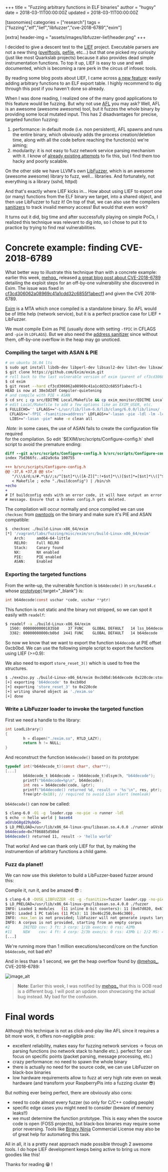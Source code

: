 +++
title = "Fuzzing arbitrary functions in ELF binaries"
author = "hugsy"
date = 2018-03-11T00:00:00Z
updated = 2018-03-11T00:00:00Z

[taxonomies]
categories = ["research"]
tags = ["fuzzing","elf","lief","libfuzzer","cve-2018-6789","exim"]

[extra]
header-img = "assets/images/libfuzzer-lief/header.png"
+++

I decided to give a descent test to
the [LIEF](https://lief-project.github.io/) project. Executable parsers are
not a new thing ([pyelftools](https://github.com/eliben/pyelftools), [pefile](https://github.com/erocarrera/pefile), etc...)
but that one picked my curiosity (just like most Quarkslab projects) because it
also provides dead simple instrumentation functions. To top it up, LIEF is easy
to use and well documented, which is becoming a rare perk in the circus of
infosec tools.

By reading some blog posts about LIEF, I came across [a new
feature](https://lief-project.github.io/doc/latest/tutorials/08_elf_bin2lib.html):
easily adding arbitrary functions to an ELF export table. I highly recommend to
dig through this post if you haven't done so already.

When I was done reading, I realized one of the many good applications to this
feature would be fuzzing. But why not use [AFL](http://lcamtuf.coredump.cx/afl) you
may ask? Well, AFL is an awesome (awesome awesome) tool, but it  fuzzes the
whole binary by providing some local mutated input. This has 2 disadvantages for
precise, targeted function fuzzing:

  1. performance: in default mode (i.e. non persistent), AFL spawns and runs the
     entire binary, which obviously adds the process creation/deletion time,
     along with all the code before reaching the function(s) we're aiming;
  1. modularity: it is not easy to fuzz network service parsing mechanism with
     it. I know
     of [already existing attempts](https://github.com/jdbirdwell/afl) to fix
     this, but I find them too hacky and poorly scalable.

On the other side we have LLVM's own [LibFuzzer](https://llvm.org/docs/LibFuzzer.html), which is an awesome (awesome
awesome) library to fuzz, well... libraries. And fortunately, not everything is a library
(sshd, httpd)

And that's exactly where LIEF kicks in... How about using LIEF to export one (or
many) functions from the ELF binary we target, into a shared object, and then use
LibFuzzer to fuzz it! On top of that, we can also use the
compilers [sanitizers](https://github.com/google/sanitizers/) to track invalid
memory access! But would that even work?

It turns out it did, big time and after successfully playing on simple PoCs, I
realized this technique was relevant to dig into, so I chose to put it to
practice by trying to find real vulnerabilities.


# Concrete example: finding CVE-2018-6789

What better way to illustrate this technique than with a concrete example: earlier this
week, <a class="fa fa-twitter" href="https://twitter.com/mehqq_" target="_blank"> mehqq_</a> released [a great blog post about CVE-2018-6789](https://devco.re/blog/2018/03/06/exim-off-by-one-RCE-exploiting-CVE-2018-6789-en/) detailing the exploit steps for an off-by-one vulnerability she discovered in Exim. The issue was fixed in [cf3cd306062a08969c41a1cdd32c6855f1abecf1](https://github.com/Exim/exim/commit/cf3cd306062a08969c41a1cdd32c6855f1abecf1) and given the CVE 2018-6789.

[Exim](https://github.com/Exim/exim) is a MTA which once compiled is a standalone binary. So AFL would be of little help (network service), but it is a perfect practice case for LIEF + LibFuzzer.

We must compile Exim as PIE (usually done with setting `-fPIC` in CFLAGS and `-pie` in `LDFLAGS`). But we also need the [address sanitizer](https://clang.llvm.org/docs/AddressSanitizer.html) since without them, off-by-one overflow in the heap may go unoticed.

### Compiling the target with ASAN & PIE ###

```bash
# on ubuntu 16.04 lts
$ sudo apt install libdb-dev libperl-dev libsasl2-dev libxt-dev libxaw7-dev
$ git clone https://github.com/Exim/exim.git
# roll back to the last vulnerable version of exim (parent of cf3cd306062a08969c41a1cdd32c6855f1abecf1)
$ cd exim
$ git reset --hard cf3cd306062a08969c41a1cdd32c6855f1abecf1~1
HEAD is now at 38e3d2df Compiler-quietening
# and compile with PIE + ASAN
$ cd src ; cp src/EDITME Local/Makefile && cp exim_monitor/EDITME Local/eximon.conf
# edit Local/Makefile to add a few options like an EXIM_USER, etc.
$ FULLECHO='' LFLAGS+="-L/usr/lib/llvm-6.0/lib/clang/6.0.0/lib/linux/ -lasan -pie" \
  CFLAGS+="-fPIC -fsanitize=address" LDFLAGS+="-lasan -pie -ldl -lm -lcrypt" \
  LIBS+="-lasan -pie" make -e clean all
```

<div markdown="span" class="alert-info"><i class="fa fa-info-circle">&nbsp;Note:</i> in some cases, the use of ASAN fails to create the configuration file required</div>
for the compilation. So edit `$EXIM/src/scripts/Configure-config.h` shell script
to avoid the premature ending:

```patch
diff --git a/src/scripts/Configure-config.h b/src/scripts/Configure-config.h
index 75d366fc..a82a9c6a 100755

+++ b/src/scripts/Configure-config.h
@@ -37,6 +37,8 @@ st='   '
   "/\\\$/d;s/#.*\$//;s/^[$st]*\\([A-Z][^:!+$st]*\\)[$st]*=[$st]*\\([^$st]*\\)[$st]*\$/\\1=\\2 export \\1/p" \
   < Makefile ; echo "./buildconfig") | /bin/sh
+echo
+
# If buildconfig ends with an error code, it will have output an error
# message. Ensure that a broken config.h gets deleted.
```

The compilation will occur normally and once compiled we can use `checksec` from [pwntools](https://docs.pwntools.com/en/stable/) on the binary and make
sure it's PIE and ASAN compatible:

```bash
$  checksec ./build-Linux-x86_64/exim
[*] '/vagrant/labs/fuzzing/misc/exim/src/build-Linux-x86_64/exim'
    Arch:     amd64-64-little
    RELRO:    Full RELRO
    Stack:    Canary found
    NX:       NX enabled
    PIE:      PIE enabled
    ASAN:     Enabled
```

### Exporting the targeted functions ###

From the write-up, the vulnerable function is `b64decode()` in `src/base64.c`
whose [prototype](https://github.com/Exim/exim/blob/38e3d2dff7982736f1e6833e06d4aab4652f337a/src/src/base64.c#L152-L153){:target="_blank"} is:

```c
int b64decode(const uschar *code, uschar **ptr)
```

This function is not static and the binary not stripped, so we can spot it
easily with `readelf`:

```bash
$ readelf -a ./build-Linux-x86_64/exim
  1560: 00000000001835b8    37 FUNC    GLOBAL DEFAULT   14 lss_b64decode
  3382: 00000000000cb0bd  2441 FUNC    GLOBAL DEFAULT   14 b64decode
```

So now we know that we want to export the function `b64decode` at PIE offset
0xcb0bd. We can use the following simple script to export the functions using
LIEF (>=0.9):

<script src="https://gist.github.com/hugsy/d48780a2000925902a7e31ff0240479a.js"></script>

We also need to export `store_reset_3()` which is used to free the structures.

```bash
$ ./exe2so.py ./build-Linux-x86_64/exim 0xcb0bd:b64decode 0x220cde:store_reset_3
[+] exporting 'b64decode' to 0xcb0bd
[+] exporting 'store_reset_3' to 0x220cde
[+] writing shared object as './exim.so'
[+] done
```


### Write a LibFuzzer loader to invoke the targeted function ###

First we need a handle to the library:

```c
int LoadLibrary()
{
        h = dlopen("./exim.so", RTLD_LAZY);
        return h != NULL;
}
```

And reconstruct the function `b64decode()` based on its prototype:
```c
typedef int(*b64decode_t)(const char*, char**);
[...]
        b64decode_t b64decode = (b64decode_t)dlsym(h, "b64decode");
        printf("b64decode=%p\n", b64decode);
        int res = b64decode(code, &ptr);
        printf("b64decode() returned %d, result -> '%s'\n", res, ptr);
        free(ptr-0x10); // required to avoid LSan alert (memleak)
```

`b64decode()` can now be called:

```bash
$ clang-6.0 -O1 -g  loader.cpp -no-pie -o runner -ldl
$ echo -n hello world | base64
aGVsbG8gd29ybGQ=
$ LD_PRELOAD=/usr/lib/x86_64-linux-gnu/libasan.so.4.0.0 ./runner aGVsbG8gd29ybGQ=
b64decode=0x7f06885d50bd
b64decode() returned 11, result -> 'hello world'
```

That works! And we can thank only LIEF for that, by making the instrumention of
arbitrary functions a child game.


### Fuzz da planet! ###

We can now use this skeleton to build a LibFuzzer-based fuzzer around this:

<script src="https://gist.github.com/hugsy/3ef3e4309d1f102aa4318c09b4043b09.js"></script>

Compile it, run it, and be amazed 😎 :

```bash
$ clang-6.0 -DUSE_LIBFUZZER -O1 -g -fsanitize=fuzzer loader.cpp -no-pie -o fuzzer -ldl
$ LD_PRELOAD=/usr/lib/x86_64-linux-gnu/libasan.so.4.0.0 ./fuzzer
INFO: Loaded 1 modules   (11 inline 8-bit counters): 11 [0x67d020, 0x67d02b),
INFO: Loaded 1 PC tables (11 PCs): 11 [0x46c250,0x46c300),
INFO: -max_len is not provided; libFuzzer will not generate inputs larger than 4096 bytes
INFO: A corpus is not provided, starting from an empty corpus
#2      INITED cov: 3 ft: 3 corp: 1/1b exec/s: 0 rss: 42Mb
#11     NEW    cov: 4 ft: 4 corp: 2/3b exec/s: 0 rss: 43Mb L: 2/2 MS: 4 ShuffleBytes-ChangeBit-InsertByte-ChangeBinInt-
[...]
```

We're running more than 1 million executions/second/core on the function
`b64decode`, not bad eh?

And in less than a 1 second, we get the heap overflow found by <a class="fa fa-twitter" href="https://twitter.com/mehqq_" target="_blank"> @mehqq_</a>, CVE-2018-6789:

![image_alt](/assets/images/libfuzzer-lief/fuzz-result.png)

>
> **Note**: Earlier this week, I was notified by <a class="fa fa-twitter" href="https://twitter.com/mehqq_" target="_blank"> mehqq_</a> that this is OOB read is a different bug. I will post an update soon showcasing the actual bug instead. My bad for the confusion.
>


# Final words

Although this technique is not as click-and-play like AFL since it requires a bit more work, it offers non-negligible pros:

  - excellent reliability, makes easy for fuzzing network services → focus on
    parsing functions (no network stack to handle etc.). perfect for can focus on
    specific points (packet parsing, message processing, etc.)
  - crazy performance: no need to spawn the whole binary
  - there is actually no need for the source code, we can use LibFuzzer on
    black-box binaries
  - low hardware requirements allow to fuzz at very high rate even on weak
    hardware (and transform your RaspberryPis into a fuzzing cluster 😎)

But nothing ever being perfect, there are obviously also cons:

  - need to code almost every fuzzer (so only for C/C++ coding people)
  - specific edge cases you might need to consider (beware of memory leaks!!)
  - we must determine the function prototype. This is easy when the source code
    is open (FOSS projects), but black-box binaries may require some prior
    reversing. Tools like [Binary Ninja](https://binary.ninja) Commercial
    License may also be of great help for automating this task.

All in all, it is a pretty neat approach made possible through 2 awesome tools. I do hope LIEF development keeps being active to bring us more goodies like this!

Thanks for reading 😁 !
